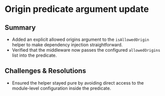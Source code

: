 # Origin predicate argument update

## Summary
- Added an explicit allowed origins argument to the `isAllowedOrigin` helper to make dependency injection straightforward.
- Verified that the middleware now passes the configured `allowedOrigins` list into the predicate.

## Challenges & Resolutions
- Ensured the helper stayed pure by avoiding direct access to the module-level configuration inside the predicate.
